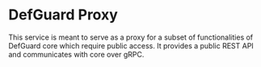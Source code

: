 # DefGuard Proxy

This service is meant to serve as a proxy for a subset of functionalities of DefGuard core which require public access.
It provides a public REST API and communicates with core over gRPC.
